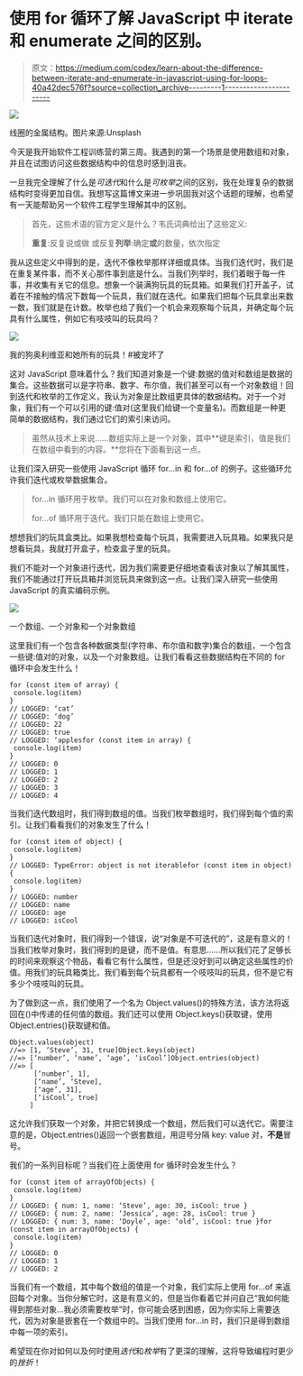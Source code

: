 # 使用 for 循环了解 JavaScript 中 iterate 和 enumerate 之间的区别。

> 原文：<https://medium.com/codex/learn-about-the-difference-between-iterate-and-enumerate-in-javascript-using-for-loops-40a42dec576f?source=collection_archive---------1----------------------->

![](img/1ec13fb0d69209875001096c135c975f.png)

线圈的金属结构。图片来源:Unsplash

今天是我开始软件工程训练营的第三周。我遇到的第一个场景是使用数组和对象，并且在试图访问这些数据结构中的信息时感到沮丧。

一旦我完全理解了什么是*可迭代*和什么是*可枚举*之间的区别，我在处理复杂的数据结构时变得更加自信。我想写这篇博文来进一步巩固我对这个话题的理解，也希望有一天能帮助另一个软件工程学生理解其中的区别。

> 首先，这些术语的官方定义是什么？韦氏词典给出了这些定义:
> 
> **重复**:反复说或做
> 或反复**列举**:确定**或**的数量，依次指定

我从这些定义中得到的是，迭代不像枚举那样详细或具体。当我们迭代时，我们是在重复某件事，而不关心那件事到底是什么。当我们列举时，我们着眼于每一件事，并收集有关它的信息。想象一个装满狗玩具的玩具箱。如果我们打开盖子，试着在不接触的情况下数每一个玩具，我们就在迭代。如果我们把每个玩具拿出来数一数，我们就是在计数。枚举也给了我们一个机会来观察每个玩具，并确定每个玩具有什么属性，例如它有吱吱叫的玩具吗？

![](img/cf02aa5d60ebb4ccf4af21c1ec9c9e70.png)

我的狗奥利维亚和她所有的玩具！#被宠坏了

这对 JavaScript 意味着什么？我们知道对象是一个键:数据的值对和数组是数据的集合。这些数据可以是字符串、数字、布尔值，我们甚至可以有一个对象数组！回到迭代和枚举的工作定义，我认为对象是比数组更具体的数据结构。对于一个对象，我们有一个可以引用的键:值对(这里我们给键一个变量名)。而数组是一种更简单的数据结构，我们通过它们的索引来访问。

> 虽然从技术上来说……数组实际上是一个对象，其中**键是索引，值是我们在数组中看到的内容。**您将在下面看到这一点。

让我们深入研究一些使用 JavaScript 循环 for…in 和 for…of 的例子。这些循环允许我们迭代或枚举数据集合。

> for…in 循环用于枚举。我们可以在对象和数组上使用它。
> 
> for…of 循环用于迭代。我们只能在数组上使用它。

想想我们的玩具盒类比。如果我想检查每个玩具，我需要进入玩具箱。如果我只是想看玩具，我就打开盒子，检查盒子里的玩具。

我们不能对一个对象进行迭代，因为我们需要更仔细地查看该对象以了解其属性，我们不能通过打开玩具箱并浏览玩具来做到这一点。让我们深入研究一些使用 JavaScript 的真实编码示例。

![](img/fbb2f1589aded688f6ea8c519f1f400e.png)

一个数组、一个对象和一个对象数组

这里我们有一个包含各种数据类型(字符串、布尔值和数字)集合的数组，一个包含一些键:值对的对象，以及一个对象数组。让我们看看这些数据结构在不同的 for 循环中会发生什么！

```
for (const item of array) { 
 console.log(item) 
} 
// LOGGED: ‘cat’ 
// LOGGED: ‘dog’ 
// LOGGED: 22 
// LOGGED: true 
// LOGGED: ‘applesfor (const item in array) { 
 console.log(item) 
} 
// LOGGED: 0 
// LOGGED: 1 
// LOGGED: 2 
// LOGGED: 3 
// LOGGED: 4
```

当我们迭代数组时，我们得到数组的值。当我们枚举数组时，我们得到每个值的索引。让我们看看我们的对象发生了什么！

```
for (const item of object) { 
 console.log(item) 
} 
// LOGGED: TypeError: object is not iterablefor (const item in object) { 
 console.log(item) 
} 
// LOGGED: number 
// LOGGED: name 
// LOGGED: age 
// LOGGED: isCool
```

当我们迭代对象时，我们得到一个错误，说“对象是不可迭代的”，这是有意义的！当我们枚举对象时，我们得到的是键，而不是值。有意思……所以我们花了足够长的时间来观察这个物品，看看它有什么属性，但是还没好到可以确定这些属性的价值。用我们的玩具箱类比，我们看到每个玩具都有一个吱吱叫的玩具，但不是它有多少个吱吱叫的玩具。

为了做到这一点，我们使用了一个名为 Object.values()的特殊方法，该方法将返回在()中传递的任何值的数组。我们还可以使用 Object.keys()获取键，使用 Object.entries()获取键和值。

```
Object.values(object) 
//=> [1, ‘Steve’, 31, true]Object.keys(object) 
//=> [‘number’, ‘name’, ‘age’, ‘isCool’]Object.entries(object) 
//=> [ 
      [‘number’, 1], 
      [‘name’, ‘Steve], 
      [‘age’, 31], 
      [‘isCool’, true] 
     ]
```

这允许我们获取一个对象，并把它转换成一个数组，然后我们可以迭代它。需要注意的是，Object.entries()返回一个嵌套数组，用逗号分隔 key: value 对，**不是**冒号。

我们的一系列目标呢？当我们在上面使用 for 循环时会发生什么？

```
for (const item of arrayOfObjects) { 
 console.log(item) 
} 
// LOGGED: { num: 1, name: ‘Steve’, age: 30, isCool: true } 
// LOGGED: { num: 2, name: ‘Jessica’, age: 28, isCool: true } 
// LOGGED: { num: 3, name: ‘Doyle’, age: ‘old’, isCool: true }for (const item in arrayOfObjects) { 
 console.log(item) 
} 
// LOGGED: 0 
// LOGGED: 1 
// LOGGED: 2
```

当我们有一个数组，其中每个数组的值是一个对象，我们实际上使用 for…of 来返回每个对象。当你分解它时，这是有意义的，但是当你看着它并问自己“我如何能得到那些对象…我必须需要枚举”时，你可能会感到困惑，因为你实际上需要迭代，因为对象是嵌套在一个数组中的。当我们使用 for…in 时，我们只是得到数组中每一项的索引。

希望现在你对如何以及何时使用*迭代*和*枚举*有了更深的理解，这将导致编程时更少的*挫折*！